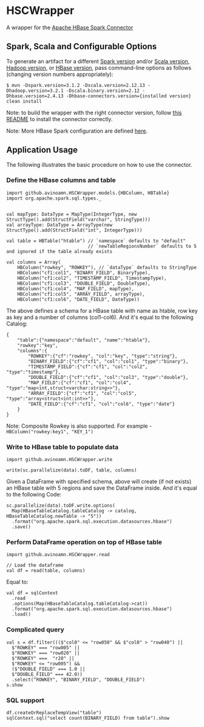 # HSCWrapper
A wrapper for the [Apache HBase Spark Connector](https://github.com/apache/hbase-connectors/tree/master/spark) 

## Spark, Scala and Configurable Options
To generate an artifact for a different [Spark version](https://mvnrepository.com/artifact/org.apache.spark/spark-core) and/or [Scala version](https://www.scala-lang.org/download/all.html),
[Hadoop version](https://mvnrepository.com/artifact/org.apache.hadoop/hadoop-core), or [HBase version](https://mvnrepository.com/artifact/org.apache.hbase/hbase), pass command-line options as follows (changing version numbers appropriately):

```
$ mvn -Dspark.version=3.1.2 -Dscala.version=2.12.13 -Dhadoop.version=3.2.1 -Dscala.binary.version=2.12 -Dhbase.version=2.4.13 -Dhbase-connectors.version={installed version} clean install
```

Note: to build the wrapper with the right connector version, follow [this README](https://github.com/apache/hbase-connectors/blob/master/spark/README.md) to install the connector correctly.   

Note: More HBase Spark configuration are defined [here](https://github.com/apache/hbase-connectors/blob/master/spark/hbase-spark/src/main/scala/org/apache/hadoop/hbase/spark/datasources/HBaseSparkConf.scala).

## Application Usage
The following illustrates the basic procedure on how to use the connector.   

### Define the HBase columns and table

    import github.avinoamn.HSCWrapper.models.{HBColumn, HBTable}
    import org.apache.spark.sql.types._


    val mapType: DataType = MapType(IntegerType, new StructType().add(StructField("varchar", StringType)))
    val arrayType: DataType = ArrayType(new StructType().add(StructField("int", IntegerType)))

    val table = HBTable("htable") // `namespace` defaults to "default"
                                  // `newTableRegionsNumber` defaults to 5 and ignored if the table already exists

    val columns = Array(
        HBColumn("rowkey", "ROWKEY"), // `dataType` defaults to StringType
        HBColumn("cf1:col1", "BINARY_FIELD", BinaryType),
        HBColumn("cf1:col2", "TIMESTAMP_FIELD", TimestampType),
        HBColumn("cf1:col3", "DOUBLE_FIELD", DoubleType),
        HBColumn("cf1:col4", "MAP_FIELD", mapType),
        HBColumn("cf1:col5", "ARRAY_FIELD", arrayType),
        HBColumn("cf1:col6", "DATE_FIELD", DateType))

The above defines a schema for a HBase table with name as htable, row key as key and a number of columns (col1-col6).
And it's equal to the following Catalog:

    {
        "table":{"namespace":"default", "name":"htable"},
        "rowkey":"key",
        "columns":{
            "ROWKEY":{"cf":"rowkey", "col":"key", "type":"string"},
            "BINARY_FIELD":{"cf":"cf1", "col":"col1", "type":"binary"},
            "TIMESTAMP_FIELD":{"cf":"cf1", "col":"col2", "type":"timestamp"},
            "DOUBLE_FIELD":{"cf":"cf1", "col":"col3", "type":"double"},
            "MAP_FIELD":{"cf":"cf1", "col":"col4", "type":"map<int,struct<varchar:string>>"},
            "ARRAY_FIELD":{"cf":"cf1", "col":"col5", "type":"array<struct<int:int>>"},
            "DATE_FIELD":{"cf":"cf1", "col":"col6", "type":"date"}
        }
    }

Note: Composite Rowkey is also supported. For example - `HBColumn("rowkey:key1", "KEY_1")`

### Write to HBase table to populate data

    import github.avinoamn.HSCWrapper.write

    write(sc.parallelize(data).toDF, table, columns)

Given a DataFrame with specified schema, above will create (if not exists) an HBase table with 5 regions and save the DataFrame inside.
And it's equal to the following Code:

    sc.parallelize(data).toDF.write.options(
      Map(HBaseTableCatalog.tableCatalog -> catalog, HBaseTableCatalog.newTable -> "5"))
      .format("org.apache.spark.sql.execution.datasources.hbase")
      .save()

### Perform DataFrame operation on top of HBase table

    import github.avinoamn.HSCWrapper.read

    // Load the dataframe
    val df = read(table, columns)

Equal to:

    val df = sqlContext
      .read
      .options(Map(HBaseTableCatalog.tableCatalog->cat))
      .format("org.apache.spark.sql.execution.datasources.hbase")
      .load()
    

### Complicated query

    val s = df.filter((($"col0" <= "row050" && $"col0" > "row040") ||
      $"ROWKEY" === "row005" ||
      $"ROWKEY" === "row020" ||
      $"ROWKEY" ===  "r20" ||
      $"ROWKEY" <= "row005") &&
      ($"DOUBLE_FIELD" === 1.0 ||
      $"DOUBLE_FIELD" === 42.0))
      .select("ROWKEY", "BINARY_FIELD", "DOUBLE_FIELD")
    s.show

### SQL support

    df.createOrReplaceTempView("table")
    sqlContext.sql("select count(BINARY_FIELD) from table").show
